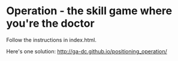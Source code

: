 # Operation - the skill game where you're the doctor

Follow the instructions in index.html.

Here's one solution: http://ga-dc.github.io/positioning_operation/
